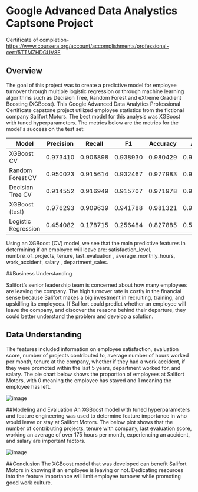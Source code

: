# Google Advanced Data Analystics Captsone Project 

Certificate of completion-https://www.coursera.org/account/accomplishments/professional-cert/5TTMZHDGUV8E
## Overview
The goal of this project was to create a predictive model for employee turnover through multiple logistic regression or through machine learning algorithms such as Decision Tree, Random Forest and eXtreme Gradient Boosting (XGBoost). This Google Advanced Data Analytics Professional Certificate capstone project utilized employee statistics from the fictional company Salifort Motors. The best model for this analysis was XGBoost with tuned hyperparameters. The metrics below are the metrics for the model's success on the test set:

| Model                | Precision | Recall   | F1       | Accuracy | AUC      |
|---------------------|-----------|----------|----------|----------|----------|
| XGBoost CV          | 0.973410  | 0.906898 | 0.938930 | 0.980429 | 0.981492 |
| Random Forest CV    | 0.950023  | 0.915614 | 0.932467 | 0.977983 | 0.980425 |
| Decision Tree CV    | 0.914552  | 0.916949 | 0.915707 | 0.971978 | 0.969819 |
| XGBoost (test)      | 0.976293  | 0.909639 | 0.941788 | 0.981321 | 0.952619 |
| Logistic Regression | 0.454082  | 0.178715 | 0.256484 | 0.827885 | 0.567957 |

Using an XGBoost (CV) model, we see that the main predictive features in determining if an employee will leave are: satisfaction_level, numbre_of_projects, tenure, last_evaluation , average_monthly_hours, work_accident, salary , department_sales.

##Business Understanding

Salifort’s senior leadership team is concerned about how many employees are leaving the company. The high turnover rate is costly in the financial sense because Salifort makes a big investment in recruiting, training, and upskilling its employees. If Salifort could predict whether an employee will leave the company, and discover the reasons behind their departure, they could better understand the problem and develop a solution.

## Data Understanding

The features included information on employee satisfaction, evaluation score, number of projects contributed to, average number of hours worked per month, tenure at the company, whether if they had a work accident, if they were promoted within the last 5 years, department worked for, and salary. The pie chart below shows the proportion of employees at Salifort Motors, with 0 meaning the employee has stayed and 1 meaning the employee has left.



![image](https://github.com/user-attachments/assets/214296a8-aaed-43a1-85ec-cb44434f0630)


##Modeling and Evaluation
An XGBoost model with tuned hyperparameters and feature engineering was used to determine feature importance in who would leave or stay at Salifort Motors. The below plot shows that the number of contributing projects, tenure with company, last evaluation score, working an average of over 175 hours per month, experiencing an accident, and salary are important factors.

![image](https://github.com/user-attachments/assets/c1e20ab1-dbf6-4c8b-b64a-d5eb1b428659)

##Conclusion
The XGBoost model that was developed can benefit Salifort Motors in knowing if an employee is leaving or not. Dedicating resources into the feature importance will limit employee turnover while promoting good work culture.
